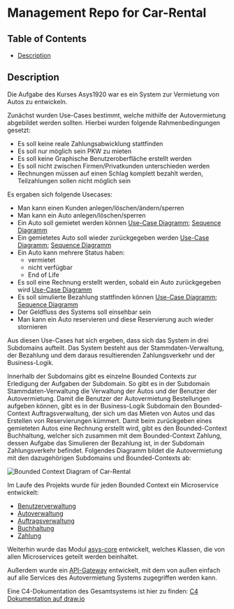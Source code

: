 # Management Repo for Car-Rental
## Table of Contents

- [Description](#description)

## Description

Die Aufgabe des Kurses Asys1920 war es ein System zur Vermietung von Autos zu entwickeln.

Zunächst wurden Use-Cases bestimmt, welche mithilfe der Autovermietung abgebildet werden sollten.
Hierbei wurden folgende Rahmenbedingungen gesetzt:
- Es soll keine reale Zahlungsabwicklung stattfinden
- Es soll nur möglich sein PKW zu mieten
- Es soll keine Graphische Benutzeroberfläche erstellt werden
- Es soll nicht zwischen Firmen/Privatkunden unterschieden werden
- Rechnungen müssen auf einen Schlag komplett bezahlt werden, Teilzahlungen sollen nicht möglich sein

Es ergaben sich folgende Usecases:
- Man kann einen Kunden anlegen/löschen/ändern/sperren
- Man kann ein Auto anlegen/löschen/sperren
- Ein Auto soll gemietet werden können [Use-Case Diagramm](https://raw.githubusercontent.com/asys1920/management/master/diagramme/uc_autoMieten.png); [Sequence Diagramm](https://raw.githubusercontent.com/asys1920/management/master/diagramme/sequence-AutoMieten.png)
- Ein gemietetes Auto soll wieder zurückgegeben werden [Use-Case Diagramm](https://raw.githubusercontent.com/asys1920/management/master/diagramme/uc_autoZurueckgeben.png); [Sequence Diagramm](https://raw.githubusercontent.com/asys1920/management/master/diagramme/sequence-AutoZur%C3%BCckgeben.png)
- Ein Auto kann mehrere Status haben:
  - vermietet
  - nicht verfügbar
  - End of Life
- Es soll eine Rechnung erstellt werden, sobald ein Auto zurückgegeben wird [Use-Case Diagramm](https://raw.githubusercontent.com/asys1920/management/master/diagramme/uc_rechnungErstellen.png)
- Es soll simulierte Bezahlung stattfinden können [Use-Case Diagramm](https://raw.githubusercontent.com/asys1920/management/master/diagramme/uc_rechnungBegleichen.png); [Sequence Diagramm](https://raw.githubusercontent.com/asys1920/management/master/diagramme/sequence-RechnungBegleichen.png)
- Der Geldfluss des Systems soll einsehbar sein
- Man kann ein Auto reservieren und diese Reservierung auch wieder stornieren

Aus diesen Use-Cases hat sich ergeben, dass sich das System in drei Subdomains aufteilt. Das System besteht aus der
Stammdaten-Verwaltung, der Bezahlung und dem daraus resultierenden Zahlungsverkehr und der Business-Logik.

Innerhalb der Subdomains gibt es einzelne Bounded Contexts zur Erledigung der Aufgaben der Subdomain. So gibt es in
der Subdomain Stammdaten-Verwaltung die Verwaltung der Autos und der Benutzer der Autovermietung. Damit die Benutzer der
Autovermietung Bestellungen aufgeben können, gibt es in der Business-Logik Subdomain den Bounded-Context Auftragsverwaltung,
der sich um das Mieten von Autos und das Erstellen von Reservierungen kümmert. Damit beim zurückgeben eines gemieteten
Autos eine Rechnung erstellt wird, gibt es den Bounded-Context Buchhaltung, welcher sich zusammen mit dem Bounded-Context
Zahlung, dessen Aufgabe das Simulieren der Bezahlung ist, in der Subdomain Zahlungsverkehr befindet.
Folgendes Diagramm bildet die Autovermietung mit den dazugehörigen Subdomains und Bounded-Contexts ab:

![Bounded Context Diagram of Car-Rental](https://raw.githubusercontent.com/asys1920/management/master/diagramme/rent-a-car.png)

Im Laufe des Projekts wurde für jeden Bounded Context ein Microservice entwickelt:
- [Benutzerverwaltung](https://github.com/asys1920/userservice)
- [Autoverwaltung](https://github.com/asys1920/carservice)
- [Auftragsverwaltung](https://github.com/asys1920/ordermanagementservice)
- [Buchhaltung](https://github.com/asys1920/accountingservice)
- [Zahlung](https://github.com/asys1920/paymentservice)

Weiterhin wurde das Modul [asys-core](https://github.com/asys1920/asys-core) entwickelt, welches Klassen, die von allen
Microservices geteilt werden beinhaltet.

Außerdem wurde ein [API-Gateway](https://github.com/asys1920/gateway) entwickelt, mit dem von außen einfach auf alle
Services des Autovermietung Systems zugegriffen werden kann.

Eine C4-Dokumentation des Gesamtsystems ist hier zu finden:
[C4 Dokumentation auf draw.io](https://www.draw.io?lightbox=1&highlight=0000ff&edit=_blank&layers=1&nav=1&title=car-rental-c4.drawio#R%3Cmxfile%20pages%3D%228%22%3E%3Cdiagram%20id%3D%227SB3UxwWb38cK8qA-v4a%22%20name%3D%22System-Context%22%3E7Vpbd9o4EP41PIbjCybmEQy03U120016WvalR2BhnNgWleUA%2FfUdybKRLxhISaE9CUmwxtJIluab%2BTRyy3TC9TuKlotb4uKgZWjuumUOW4ZhaF0Dvrhkk0p0vSclHvVdKdsK7v3vWAo1KU18F8eFioyQgPnLonBGogjPWEGGKCWrYrU5CYq9LpGHK4L7GQqq0s%2B%2Byxap1Daut%2FL32PcWWc96t5feCVFWWT5JvEAuWSkic9QyHUoIS6%2FCtYMDPnvZvKTtxjvu5gOjOGKHNHBXH7%2BHN59C48PdR5Mi%2FO2xa1%2FJxXhGQSIfuGV0A9A3mMKFxy8cRK%2F%2Bgz4QV%2FYpxjSrAV3llTKZ6z%2FnImtwh2lMopY1VJqoNbKuaIOaPvSaiF41Muerv8DN2hSROvT6JmJh2CZb7QULA7jSuRoULzCfOg0Kq4XPcLxEM15vBaYOsrkfBA4JCBVNzWF%2FZI8dkMeMkies3Ok69mgw5ncWaMkVhGuPo6U967SX6QyZAxT4HnwPZzBceFhzsCR%2BxITxWnwqtbbVMhxN%2FPH5dECm85KUF2XXRaEU6CVhncyoEdaqLPYNv9l0qhYpjfQZU4bXikha6DtMQszoBqrIu6ZmpU2kv%2BhI8Ky22NN1ra2pP7KThQrDrB2S8PfynrYIgQsJkiMA09kJGGFXijF1vyUc2gN4cnYll5cbc4DnbHu31noP0CLtZKeeHJmA2LgJsfUg2oMT7IKTlMWIRPA1oCSJ3BwwCpBgoHTzhcvBXGRxIqs9YsY20umjhBEQEcoWxCMRCm4IWUodFUz1bf7J72Su2eC4JBFTaqY2wvtKwmVpzDnGxTjXPlOGCaWJcme4lkMWhY1SACfng21x0KYy%2FoDb6qK0UUvlBjthE5OEzvB%2B780Q9TBrqCcxxVetEYQKygxNIojiADH%2FuRgO62Al1d1xv6UAulcEdB4OMxXpQ8pWavgqKbL2KUpnoaJIoDx%2Fxjrg85j27%2FSRswdAJ5rioAhs8PvRTngVouP9JmY43B3WCvizBvdkzlaw7NuWhUhZ229FZ3PwDALOgAzNSWIGU0BjwZ%2FEsorJRdyVIMp9OphgwAMcCCMebKmLpRxIHZhr6QYUXGG2mzQo%2B1w2hZgYN%2FmQwI%2BepKEihsCVCf5ljMHnGs5omVxN1s7qAX8N0WT8T89LJM1qdMmWYn3ShSuuauuX9CyQ3xcDueKrxOoP0OzJE80yNyLdRSniuwjb81mDx6nEdERn0tnpWi1TmNl4Oq8L%2FkY1%2BtcxgjxMVymBUccTLoI7KDLj5ITCsLWC2zC1GkbR1WooxA6acQSjgKLiW44gGd3fjWTcoghwfF6ecYlcIrueFHjF4Vzi5dTgjCG%2F0ylGarP70pB%2FXVJkWScK%2BYfBMMtBFHBYstDyni4G8MRtRtEzDtoQWb%2FSlBwUTLUUSHKzKpqmNCzu6%2FwZmDCPTXck9pnPd4zDKWEQ0pUKfRluGDf1avA5gTPt6KUF0WucaadtW1V3WmZrJ9uQ6fpPLFIUL8FHID6jYrE6f8Y6VYBTs049u7pIdve1Fsnav0icci0Pf%2Fg85YemmQatcVI6RSLQva7OiWnWEAHr1Sy3MflWE555NLqKRYTj0VnvLNe7YzOv%2FHIt2U5Gc6A2sAK4GvoI0MNlc8K5%2FrE7n3RADRuiskGIfgt4zLAi2E0VUKHvuoHgCBieT9qFVqHTnFlyghBLKl6LuWYz3o%2FEfVb1ev7Q3GlV6obyYaFsO5uWWeRbj1vsXfRyt7GqI7tBMR9HSFx%2F7nNGxa10TH1X7DQNm5fwNKFIzDP%2F7Nkz72Sexcp%2FkvVtikamGqNeY4zmCYwRhV%2F63uNXeuuh0aTX6ZHeeHZVF5sveiPzDjOeInmPUQAzZmgfojk5flfz08OyBu8fHu72Hpz8giztpe6silnafDN15ixtLQh%2BgyytbpeOXcoe4dAtm7lP0em2bE1z3XSeeUd5LwucNKYrigeZezK1x55p3pLIZ4T6kVeJpnsg%2FXrZzL74NCDz6GzmdZ9%2FKgHwLZt5umymVbcBf6Vs5mEA3H0%2B2niMckO8mIGfbwk2h0KxMxb%2FQTIKgBL6sxiDxdXX%2BNufoghd0MFLTqyTGNCacWl4Sk%2BA%2FlKw%2Fobp82NaL0L6Vx5QHAbputzNRZP4z5S%2FrZPi7QVnEidg7w%2FOech7XtgeOFwkeW%2F93LHIL3zFwqqS96a4dw7yXuIERvndp0O5%2B15Fp%2BPuyV9Pi%2FB71F33ep791LE%2F%2FT%2F58pYseEsW%2FPHJgrO8gmX12pZdv284en9f1dUp63qxm4Di9nXotPr2rXJz9AM%3D%3C%2Fdiagram%3E%3Cdiagram%20id%3D%22Epu-YxCwTe_maYFN9gu7%22%20name%3D%22Container%22%3E7V1rd6I6F%2F41rvW%2BH3RxBz%2BqVTunTqentmcuX2ZFCEqL4AS8za8%2FCQTkEhCt1nqGdi6wDRtI9vNkZ2cnNsTefDNEYDH77BrQbgicsWmINw1BEDStjf8jkm0o4fm2EEqmyDKobCcYW78hFXJUurQM6KUK%2Bq5r%2B9YiLdRdx4G6n5IBhNx1upjp2um7LsAU5gRjHdh56VfL8GehVBPUnfwWWtNZdGdeoW88B1Fh%2BibeDBjuOiES%2Bw2xh1zXD4%2Fmmx60Se1F9TLqtf3Ja%2Bf5tm9PtJXRVcbP3WaobHDIJfErIOj4VVU%2FexB9mbyQKhU4G0xwuwZXhrpK7yfGLxc%2Fn%2BdvowpF7tIxILmea4jd9czy4XgBdPLpGtsQls38ObkZjw%2BBbU0dfGxDEz951wDeLLiUfGZatt1zbRfhc8d1sILuAiJrDn2IiEbLmdKbeD5yX%2BPmI9dWrBFacyuIfLhJ2AN9uSF08d3QFhehnzZ5TgyvofYuiLT11zvjwWVooVnCchSNlgTUYqex9l2r4ANap9Fpop0OMAnajCtgL2HUropNqniCD6bkoAdQ8xFXDyDKyF2iEvimcaFIZlirWCR3HyDyXKch3yQuSZaIboVK1HQIppeej%2BsAF%2BNckwB%2FBss1JkTJx2dfIqTtMmF1sZnFFuqlLTRpeg1BvOn0tUEvNrTEJ0pP63cH5JMZWBAF882UEGVLl1qLsJZ2Rq7jx8Uvi83YtRw%2FsAKZVCfXkhtCjwv%2BkjrtYRlPzqg8LVPTQirgM0KWTGAImSrT98Z%2FzgcoUdbInRKIkhiA4rkWl%2Fzh8%2FDipcPhVQ1LUiGWsNU4OaOPDfzhU3MIfLgG2zJkYRlTTRl2cBv1XGz6lkPMCSNJAXNits7EWySuSOodLxDhy%2FKbpmQpdLNKHwH6R3eJsYYrE8FfS%2Bj5XtDbR8jHfTxCYYc0t3TkYk5aWTopXwngu46H39%2FxBD1eF%2Biv0%2BCyTD%2BTwb8BoGbqRI5rPSEPjZGFcIB06urwuw4qyRu6BicmiwqEPBew%2BCEGbZ4gBBZrfAgmSciEd6IXUczQi6Aw%2BCWSpQilgHROzi9yIb8E1p4wceXXkjiTXfzyfpPaHOlHA%2B8p%2FpSJvwpaqPEW6ompCzsLSUyyKI1BDHvQCw3sltNTisK0J5kAL35QtP1G5Lhx6el3WuwF%2Bv6WYg8sMbmIXRf5M3fqOsAeue6C6shBsqOR35w3KZTA%2FmU5X2SeOeXBwo3lJx4Tn31PfHKzoY8cnGwTJw%2BRmxvJyAvuigdn2%2BRZ9oLD4OS5S6TD%2Fd6kD9AUlumjPSVpylJwJqAncBR6CNrAt1bpURkLa1TdAyHOHdBjt2Gb0RupCF%2BSXpUcYe1RJAoZRWEt5BQF0I%2FfkcUGxSOuCt7EF2RA9Bk4eDg6h8HzjsPesfYtqOgWOIYdOBcuqStysLBx92%2Fgg8k29jGWwUinR0jZ0e2lETx5UDI8wloIFwJHxw0Xir5QfcU8hgu%2Bho1pAB%2FgaguiDsIA877Qs4F9121qT%2FadtP3LMl833uOmwihbqTjKrp2d2tmhwQlJaKntFHvJ2vt5O0cHK9Rrc4DiYcxjPIw51Bt68zPJ3dunp4e9MZja67par0uq6HUpFb0uyhKYjpR0DFPLUcSpvDKZTztTfNaZquqVqfsUFXhlO0VRQdc0PfientsD2LI9trw3k6KPan5YBW%2FrDO5Z%2FtFLXbMH5K6CWR6B%2B59nzZfYpqDx%2FwArUd18hpgtjOOdrPX9qL%2F8ZiKordBo2Hz6Jq1%2Fpp2srcxPX%2B4G2y9jbXbH%2F82J067a5BK2WztZtZO1nz55Oc1EsnxRD%2BtN1NQD6E%2BmpXA4TVgJBMinQWgQjB3DcSAWWSiYqUIoJCrPB%2F7yeJ6aWssHCz6ar6Z6rw1%2FPHbGz58r8BRf81TNU2%2BMfMfO2BUyVTg%2FXVNVRFKkPsJ5tKnlYeAFUS7TRXGBatPjpVQlT4buz%2BHzl8e%2BB8bcV%2FnbPw9aBaoSaqqqqeogqpIFuaXy%2FxmvqqPr2Fr9MHZcR%2BmLiExHENBK6mIk73yuqbUKnTInCNJ7QWOTo0SmwBxTwLZp2u76aHrrOKb83btvGl%2F95cqZm53JaFCB3qomv9X0VtMbjV1xWo7ePlhYnmnpxXlPdVi%2BDsvXYfldWL44tHiZZAhJyI79xGzycdXAu6S2BD7BP6KSJrL2qbIjqnGSUnNSzUk1Jx3LScIFOSkXjxKz3FE9RYs4VAlSklJ6lWzq15k5qU5fqDmp5qSjOUmsyEm79AVeUlOAj1Scg7WkLGtJRyeWyuWsxVdjrdNkNFRjtnbNbDWz1cx2LLPxhzFbk2vxkphmhchjOwe1yTlqy1JQZWpTyqntXZO1ctT2V4e7F9b3d79e%2B%2FqdDtuGj1DUZaSoLQNBEpVdHGY6uaBgvG4dTCK1yZSjCguM24z1kPEahWSoUM5U8jHrk5hVxRX2AjlKJczAZE%2FyQdMLaIiQJy8tNnnq3M1oCJxhgSkC80Y0q8mczwxvVzIDnG1SQuKNsgXopAEtHdgdKp5bhmEH5Avx09NGJJSSjpmT8DFhV4%2FG25mcU2qH%2B6PJ%2B9o%2FC7KTtb%2BQa%2F8nulqzuLmKJqEL5oYYFlPc2ydnokbAC5aLuoZlWsEk%2BABZBllxy5G0Vm4AJ0sEgvojvwfOZ%2F2HrGebNpKkMYkMYxIPN6byDSVKp%2BLUcVd83qy%2FTkRNv9N%2BdZorCTRSU3HMty9fIXMR%2Bo7qNwqPMqZ52qep7irTOsxaY03rZAw9YeGRSY9Igz5gE%2FUtsqfBzcT1fXfeYEw7FsxqYkfRDH4YOPGJG8pwNHNOKcdp3CCYzIz2WuGSTib9JLURg%2BV6asvCzei1Qhtk7StSEW5KgZmUkvWJ4FWtcYvXEp%2B4rx4Gc%2FHkn%2FHW8%2BG8STpvwo%2FX0TvnhjAy11bOYQibdINHyxcqTv%2BerU%2FXCu0k2S%2FeYKqeAA%2Fu6Tar56XcCm%2FbNCa%2FCvamaucd8YK%2BxTRgBEy1Jz1jEo63R5NIkB6AH5%2B9EWVllI2lc7R6QPrG6ZMyriXVoimo2RWQqsrAGouT%2Bezo92RgKw6jfWiw7RYu1SCrQbYDGa%2Bkw0Yqa8em90VYpPjaIBYuwKnhVcMr4SpKWktIB1BV7vII468TYXThSA2xGmI7iMkSl83I%2FQidWD7QehUQS613qIFWA20HNFUQc0C7%2FHiMv77MdggM%2FKpfEQYIO5R25pSGvx46dUYDI6Ph0EyEU6VAHAbYvRkNNJ6ZzGgoCxteIn%2B0KWQ2XpCUDD9UzVZo7lN0unxRNv1cXxJ7TT81%2FRxPPxfZD1RotxQluXAlhXnlWPLYo1fN7kJ%2Bbi65vuTzmktqLrkuLpF4scXL7fhHS8e%2Fc%2BmNldfWletVz7eOhc0lxZPCNZfUXFJzySm4ROHklqjsMJ%2BerD7aLSlX%2B%2B5eyfUtHKmZpGaS62ISVWu32u1CJjl2cW252jh6e3omQYb54jg3w97y0%2BBleDuQ7BehZO3BByWSTvBO4%2Fibi7h1SCncyJ1eZjXaU%2B9Ci9FSvBLA8SMxy8cHeDuTNCpnV%2FhUhTTP79N0OhT3%2B95P%2BLrqbPrru7Xye%2FPzftsrQXHpRmoEMj5us0awcCOcswz%2FxZK%2BDTzf0j0IkD6LL83NUzbSG0KOXdNf4zZvRHnLJ9%2BpkaoNvmgEuxR0PQx%2BlWl697XLfJNZJ%2FhtHLFbmNohv416t7BzZ9dlwSq1aVjgEl9Y1h%2B2tyObh0t9IE1%2B%2FFpoYMVdX6c8hME3Dd5CYPuETT45pnuBvjj7WMF3noKMw%2FAHrFf%2FSG5APF5IjBZ2Y4cD16R%2FS%2FpAoSZFE44ZxhzGLsn5XSZiabm9XyVy4F4cZMV6iquiG53BG%2BI5KRN2zQY1KrtDXGaVnholNF9mfXpZi5Ut5HpA5C4zuCxljXQe2B7%2F59DUr9itibR9GP%2FmZLuk1n7PhfwehZWR%2BV5%2Bj3Bz%2B1v8W7qzuoI%2B%2BO6r5stgwMRkxrIvtWdEuuo0Vo4dz6i6U3xndn%2F0ev%2FjdWXeifzj40rjVoNu9x33jLi2fSGKiClvNKU2eNASZNaS81MsLWU%2BIaPpi%2FqdP6AVivddYALyiFZ5w74LYDu%2FtVylaa4%2BTfjNcK0aRmYL9H98ybsZub%2Fhp%2FH4vme0fw7bn%2FZ8adZH2Hehna9ugdV1nGnfBWatVeg96n0XSgzuo%2By7wHxC4b36u92%2BC8ndknrufL50cNMGVlIWDL2qrrFwU4Y3WknlTRmYRnQER%2BNT5Lp%2BcohIQPLZNQhb9%2F8F%3C%2Fdiagram%3E%3Cdiagram%20id%3D%22aymHio6-fvIb1xGw7ddF%22%20name%3D%22Container%20Communication%22%3E7VxZV9s4FP41OWfmIRyvWR5JCu0wUNJJF%2BClR7GVRMW2XFkmSX%2F9SLK8KwshlEAdyql1bV1Ld%2Fl0r3RDyxz6y%2FcEhPMr7EKvZWjusmW%2BaxmG3tV77D9OWSWUft9MCDOCXPlQThijX1ASNUmNkQuj0oMUY4%2BisEx0cBBAh5ZogBC8KD82xV75rSGYwRph7ACvTv2GXDpPqD2jm9M%2FQDSbp2%2FWO%2F3kjg%2FSh%2BVMojlw8aJAMs9a5pBgTJMrfzmEHhdeKhd0Y3%2Fp3n8ajc5i69voe7tzcXbRTpidP6ZLNgUCA7or6y8RJNeTH1ykhuaBCVOr6JnwSt%2Bnnbv95T%2FDT7rfBd0FHlzfXA7a%2BeSy8UV0lQqU4DhwIe%2BvtczBYo4oHIfA4XcXzIQYbU59%2FjKdXQIPzQJ27cEpG%2FnABdFcdOX3psjzhtjDhLUDHDAGgxAS5EMKCeeIgpl8SUQJvs%2FUx%2FvuKBEpuQdIKFwW7EFO7j3E7G1kxR5Zlq12lZq%2FbC9y0%2Bn2JW1eMBvLkkQgzXWWsc5Vwi6kQNNmQUlblNbxuPyiEATsekaFCBLaJCVcExeSKxAwi%2Fa5WAxtDMkDYpqRT7IXTqq9GU3JlFQpLnrISPZgiAMKUACZ7k4ZGfhc78EkCgs9inzHIeHq3PzSEs1%2Bt%2BVpRi6OaZeBfwCB6zEwMjTMZcUvQo%2BZrssuJtwK6JwJS4uZFlrGkLtJ4HixK0YunkyuGBcOWCBwmC4T0rXkpx7aVo%2FTd%2FQ4fbvHCasZAOd%2BJrpVHKzocy3DdAHsTR1OZ%2Fos0DXxKfivwwyKK3sAiCMxXs89s9Cz4%2FTgZMpdGaOACmewucFoJ4bNZKqJX67boSCqaN06UeetlEOZqKJ1bRVLXfHuKs1QEJUsFe%2FWKoNk%2F54PqIwyUFlGHaj0jgKodF070Yof%2FcVxawRWaryq%2B3IJwXZDoR2w5hnAqT70jcA0IvhBhEmG9leE%2FNgDFLp%2FC8NJZXMF6Ry7%2B0OM0UBMAzGPgpiO%2FnYwZgjIn4wvSVTI4QUIz0%2FiHAeIECgJZxgJcRk5MSEJ4kQU0Hh%2FwDEbwGkA5ykxTZaMvUK8%2BSJSiAZwUqjh8uAtAmcoYl4nUq4pJtkDDKDb%2FzF7At7egGM1gNMAzqMAx9SNE4Yy%2Bcd6MwB06jjMcmmyO9HsA61DJ4dAIIU0YF6dh0Mz9JDES4HYBoqEsvkVxRlm%2BQwOVu2phxd7Y5bdYFaDWXtg1jElZrVDDKWld%2BREgRfD4klEwdy54YZPlFt2kAQmKVttozwrQafdUchSV8hyjw3%2F3QTVVQiqAu4pgTtvSYSdnzFOb7Qj4a4MljXdCpf5zUJOXA%2B5EpYbgtSq0pj4aWvTmQ9XEXKAdyrJPnJd3nlAIBuhVJNWAw7uQyCmOJKgswGr6iaz0QK3u1pB96rDHuO5VN%2Brq94ejPGULtjc%2BDq%2BYrGzL3DnD9DCqiztbQ65h1Y2n5F6KLhP2i6ggHmSOGo2zpkKjWF3PDC%2FLBffJmbP%2Bbf387T9YIHyen%2Blh5eoPwo%2F%2BddXvbvB%2BO5f%2B2zL0epRAKBC3ConMA9y4FnzC6XU0rluWDsKlp%2Ba%2BiVX6IiZLkWYm%2FwEU4p9VWyzJnRi1j0VH4X%2FUBy2qgfThiou0rSedi4iprR8gDeyg3B5J%2BTT8JczXoNxgnDUPUFMjdFJYoOqo%2FK6maw3uMeCnnkYfe%2BmXON3rXfvReSOMxxt8%2BSF4%2BYrXf1srd95DkNYlhWelkLsGGMeYnFUTqC%2F1k5EyqWwCq6cttQHNwuhkppZPJaLRI21fDJjiSMYqY1oU%2BL65GHYg4vx9UfG%2FMPnz6Ny%2Bqx4nSpjLdg3dGdwLJsSeMr1PwXLZwMiqxtJF41b3mDJkjn4ASldyfyR2zUjYULneIYDBtSYg6ngUYPP0x7%2FUULtukDkR%2ByHlTGX6o7gEtGbwnU%2BSt56t0xnwBurQmOUFicVp5g%2FLlqrYqva4XEre4Rj4qQr%2BNqiEYZogMzgpojLTp7jqtx1ATA06cUEeoCih3Itncq1JbsRR7EcQ9qVI0SzU0GHZJKyVw4QNUZZCLKOUSKFGiOBNNkc9wefdB4N%2Bhw%2F%2BiSunOKPfqTokyPObRFw3hz6mC%2BHPtUQxurZ%2B6GPtfmcoMb3ucFIlQ81YHSMYJQ1jjQUeiyIZOj1xNjpwGBkHH8oZHXr%2B%2FbdPaOhjm2dWEZtG38d2%2BeGo%2FUZfANHRwFHRwU5h4x%2F1sR7Lx0b2TvCkfVycGT29ZO%2BUcYNfU84ypKxNDnr%2FWYAMhsAOm4AKjirZpjlmKjfNY4Wovq98iaRZqbtt5eovSAY6daBEjXTeKlEbXppxdbl6feV9eHC7qP3N9fndlu1aVTxohc58qvsynXM%2Bt6%2BrSn29u0D7O0rBbU%2BoT10zUNWr2ZoQ%2Bz7cYAcIM4HDc1FYEaA30oLU19dfUTdjDZa5eOOBO1nOutRDrGeUXxOvrFQUF%2BurmiOF0kNn%2FxeQ0WxE0gXEAZC5bJ%2F1NpWfry58lFRqXgJIm6YPnbRFIn65nOCXMDlaPR4C05iAoRc%2BU%2FBeHapanxDVrW%2BrkMJOnscPDel%2B6WZ1Yb%2BkqX7X4l927E%2BreLBXXBn%2Bb9%2B3E1%2B7vwXB5oy2KYMVqLCKy3d57w3FpadhXH7djlcfIbffXB7%2FrE%2Fi7tlDwouIbi7%2F3rdH7NlxLWX5OLjxZav9x5DYVm%2FrhFDVcf3TIVlSqmpNg4qK21TWLbB4I6lsEw5Qut3JRV5YVkWBLTfpdHpq8gcdq8te6It7F5b1jtMvsGa%2BV9oSvL6%2FO9cmWf%2FAw%3D%3D%3C%2Fdiagram%3E%3Cdiagram%20id%3D%22lalKB-8TlK4yJifkxsRx%22%20name%3D%22OrderManagement%20Service%22%3E7V3ZdqO6Ev2aPJIF2Hh49JihMzh2%2BiQ%2BL72EkW0SQBzAU3%2F9lUBgAQLjOblx0oMpcAFS1a5dhSSuSi1zeeMAe%2FqINGhcyaK2vCq1r2RZrtXq%2BD8iWQUSSarLgWTi6BqVrQUD%2FS%2BkQpFKZ7oG3diBHkKGp9tx4QhZFhx5MRlwHLSIHzZGRvysNpjAlGAwAkZa%2BqZr3jSQ1uTqWn4L9ck0PLNUoXdsgvBgeifuFGhowYhKnatSy0HICz6ZyxY0SOuF7YJ6z0r%2FfSksKkPgyJ1boFcfhEBZd5uvRLfgQMvbWfXb3OvrS0nx2nedv1Pj6S%2F8KAm0L%2BfAmNH2ovfqrcIGdNDM0iBRIl6Vmoup7sGBDUZk7wLbDJZNPdPAWxL%2B6HoO%2BowamkjGumG0kIEcvG0hCxIRsrxQdCWXRFER6xUsB4Y%2BsbDMgGN8m00NuFP%2FvERNwSagTTWHjgeXjAHQJrmByISes8KH0L1l2rnUvOUq3V6sbaUamvKUsZNKSaE2Su1zEqle9wH%2BQLuB3yXP%2FeH8793LC%2Bj1fqvvsDYdLyTai%2FEuqRikQVwbWPjzxPPbI5CpoaDRuxNugAcXYBXuw6dXk8djGVeNk5Ro%2BjwSKc0W7jKgWxB3WQOLgUn63VJdm%2FkGq3dgO7o12XDSmExpbzgai9lrKnLhfTTzMPbIogP%2Fm0HXc33wIf9MoQ85jkMgB%2Fu6PnKQC525PiLH80%2BY6RfSZr8wgAqNJhh9TvyvJR2C8RHsEBqAtfGI5yjkh3GUEXYG0iVN4Iwo8kpi5IXMNyujGlTHeI%2BNdMvzLVYh3Spey9iMW6L%2Fl%2FRAyxfyZNW0UCJboYa4kCerKjyVEufcSZnMEXJVcs4tJi4S%2FzkemkjV%2BnWd%2FanG0KWeBhepwgEXSRKvRfZHOhLWSJlY41s%2BY%2B6V%2F2YkzjVxQ3gCtT%2BMBKKP1dFeri8W0EINOVOPmvLofuTRuVjHQYy9r0lp3r6%2B9uKAxTnPBviAGqYpdJPCQDzSMujxAT1vRR0czDCClZrI8aZogixgPCBkx6Iv4%2FeNGvlNxWU5B1s%2BZqaduK5YIIZL3Xsnl4j9LNgaMnvaS3r1%2FsaK2ehBR8dGS%2BAqkFnYgBlFZHPI7lur8rdCXdu5rotmzghujrYecCaQ6vu7fIGdgXnvPY%2FuUGVR%2F%2FX59iiUg%2BNIr%2BUCAePaskiVO9AAnj6PE1KeL1N1PQLSa1ApJTlKyEdCFcFN0m%2BxDDChqCyV4ooqCUVBK6QU%2BdAS3SMPbX7j2PmsfgTB1I91LJk0dOsz2NaAB7B3%2BZxd7mJoklsdeyYMl63FK%2FxjgmH3qT6ZUdAMkYvbHyLTXhTpGOciUdbeE%2BSjlASooVqR3%2Bf0W4JUjXeUVErjvcwjk6VEPxTAd7zJNDof8rkNx4P8BDQxyENaRcfJ1APp0x5ydU9HhHmoyPOQyaMiGUwHQ8zY%2F2GUNuh3PQJgHIhKwZko1sSuT3DCVExk4YnuscltmMsJSWivdeRWr3Xck%2B51YIa8hCRtKdk2V4gOMB1eOkx%2FZ3tYIkKGAoLv3DhHdgiuH0xImJPK9jId5G5QSJUj5i%2B0dYDb1Mxm3viSg7OmxGo8DB4DEORcQCDBPR5TE8lm0iZNXdMMPyhD3FYUAsQUgyZkkkRkl7LvnOz24Ea2jBtTCDocjlnj2KB8QswpZ9LMyDCeHQ06xNYcZBg%2B7cqkdYzhkcTUtLETkyYl1hzmnZgfup7A6FuztbTd5kkahkFKULI4w3ce5Y8jB%2BJUmyQYeIet%2BZ9FYGmk3gWJ2yFyO25Ozrh3LYXNE1MgHEfOTJQ7UNJTiVtgiRf2RF6as4MNFjM4paDBDYKUf29rC%2FXsamV9CDRsLd03Rw%2FSmzbBRVkcOzjIyl3f5m5lgUhV4ELfHIMzk6PubdCHNgnOiLbdj7M55fw2V8m0ua%2BRS2PodrNt8ZLDbshht7NkNu%2FMC4kb806KZOfIO5O1cUXcNe%2FcpGjnvJPjmfearTfnHy761yuV7lfVJ7tgRX0Nrrll6OJ18Vt5Y40ot3rtR6hHYGFubEK%2FPdtFHTPMgkYrTLU1H543AL8a%2BO2DGgrijrx7%2FTqsS%2Bf564ZYklvAPnxZ%2BtsUm%2BtKzK2qnBgo8dJPKVlA2iUGtqG8qj8suu%2FGS6fr%2FH1rqsP7HE%2F7GjEwXU%2FGxCvkXWcpJd%2F3GqesJOdVXb9UhM6pAPtbqXLygcrS2znrWcKyUr%2BuVGKeX1F2jMwcXdVkcepwwXn62PhHuam%2BtZvt9xdDmv95GD7mQEbkhFGa1SRjLWSxMfJmAOc6uWxWvdqctiX17Zq%2BPdvQIlnbLQQG7m65e2eNccrWHUxnnoYWmEOIHUsLQ1eTRHKIv6JBa0SMZExuRew5pC2ncOYyh%2F%2BMbK5cOmsFQVLb02fb7A0XSP3jNjq%2Fyw9FzPKRDBoIsCPRe3040V3%2FKnYzUDPSLDhUlWCvT7CvmQajH%2FAlgMiRujbf%2BkiBCxvZaEraKxxJoTtQ45utX6gIKmChL9BSxk804xMXJXhm%2FNUf8F%2BKEhuKEhFp4TOYDDq3iULtUczIAUu2mJEX68%2FCmqrxITVyzFPLySfhhQlUrlqlfDQuNYQAvOKGEmfvNzOzZSh3slokaLFwnZ3uxIscAzT2FthWCHVauR4096trPCKLVKpp5TxQeO4hdw3%2FN8d7tx5yV22Q36vLkLsjV0FqJYXvc%2BcYZMf1yq8eg1MYcQM9NpsRg2zmB4yzi8JptDGMYuuXpAosUYhow5Zj8A5OEfJCU%2Bx5Rw6VOAdFqNXq10qVGbzLJ%2FPbUoR8teXjlVu4%2FSBvpghtOH%2B281k5m7tio3KRtWVSynjsHXF%2FiFkAySl1iwGejegSiPw0NMCo8Lk5GodpbkEd6YEAeZjCQEZs8JnPSNw4I0kQjXajU%2Bu2eDhRadU6ze5VegjbqHxtB23MoSGFn4d8CXrgM4Es1DsaQ0iOT5E5DCGDDMQIQ5LNH4whlL45Q%2BjGvO9CFC5EYXeiIH%2F9WkISUMq7Doyo1DYoOjIZKDAus6sbUIXA27WUHX1%2F16L1AFpkaJz4gCbr%2BO7XmTsGcD19RIoIEGfj05xywf9xkZn31P94RWbuJOIdZ6ziHnU9jFZX5MLo0Jng33XnurRnOUf80lVggcJ2uaGIVWxSbC6RDUtZZKgw4bLB8xF8l5P4VNgzV7gulaxvUsmqhtvnqGRxHf3bVbKi8dQEa87CTF9bP36maPi5EPmMHmilifXWY4IOzEw5Q3bzwuE5mKkkJhhltZZYpqIoNa0qcUW149WpuI3Im8GR8ItgkmdqJtee8Lz1tM9kQ1U41YU6B7UPUU3gNl12NSGcExgu0hPilZQLpQXmEMq8OYTp8csFptuk5hAmOv2cE%2Fky61S5FrzVbNFoCvGeU%2FWKWQon%2F2OHtCvtH9H84aP8mBtzaoQn7ZpaUfw7MdolpnLUOdlnNN3jJGiXPe1qvxnQKS65LmzIohZOhaZJXgs4Qh%2FvAuRyBfz3h2NfLcPccrGPazdHc7Bqym5e6aJQ2d0cDJzM6dsf0GHZ%2BFjizTU5RP%2F9ksHgpd%2B7n5Y%2F7j%2BUd%2BGPOlp%2Bv6kmrSkcfZK7Is8myTx68mW%2F6HTqrDR5ZbZBKkx00vpZsuT7wfMTVn5ZV2m7RzXbBf%2BNc1LPONdUSCydo9QTuFE0bxWiMneWpiMsclSg2I0ZQpoEFHiYsnnZxYzi9ZFXY9yyNh6ES1KJAz600wUYgb%2BkRrBwBhbpPibOHAdS5ga8We5yjLkLyUz0WU%2BH%2FfHnuPpUu%2Fm33xj8fgy%2BFgaW8dyouYtfdu3XENytUPnpTZxtWFnqsurjpXCfWvhLTlTdSidc6JGzKM9eQNUYjbCtevF1TfI5wc9ZUHYNY%2F4KQHQWIfbjNYxNcBAMtgjQWK7f2eQTs%2FCsiQFgJYwNtNgZ3BrWWBm6T4L25s3mljluqA%2FdAuAmXcDtAm77gVs0aOUbghtNuy40jALRb7qoWTDLFLLzOoMD2MLWjkilqDfoz83v537HBQPxTXn%2Fp1crgFTyBakuSLUlUiVX3y7HM8ETjqfgAFeqrMU1%2B283FLhFl0L0adClePR9ikd5Y5hPONQirxLFDrXIprPnqVhJyZm%2F8bW1K7uOCRai1ZmyNB1u5AW3TbMHBX9VBGIL60GdzV%2BqAsyBbvjPUM5fYmfXhm0CF%2FaczWn1KdHysvbCj8TPcw5VOxV%2BVsvKgfBzj7ccgJV5q6OKMJ7fqdLyZlHVtES5RngtL%2FXXqSiVnWHP0Brztnz7Pd5ywHllVjTF7gRvOeA23OUtB0XecpBtcz%2F3LQctZJozC3ccsYEDvvMg11zzix1f8uUFe9pO4ZcXyLyxs4d5eQEWrd%2FeGMD%2F%2BiWYpc7%2FAA%3D%3D%3C%2Fdiagram%3E%3Cdiagram%20name%3D%22Payment%20Service%22%20id%3D%22wNLEuXfre8vrLG-TX4w_%22%3E7V1dW6O6Fv41XtYHaIH2sq1Wna2jR53j9tzMk5a0zUgJG1Lbzq%2FfCSQ0QPjoh23nqI5OWUCArLXe9a5FEs%2Ba%2FdnyKgD%2B9A470D0zNGd51rw4Mwyj3e7Q%2F5hkFUt0vWPEkkmAHC5bC57Qb8iFGpfOkQPD1IEEY5cgPy0cYc%2BDI5KSgSDAi%2FRhY%2Bymr%2BqDCcwJnkbAzUtfkEOmsbRt2Gv5NUSTqbiybvEnngFxMH%2BScAocvJBEzcuzZj%2FAmMSfZss%2BdFnviX5B96vXvvX4Y4m%2BW%2F2XMLhp2V4jbmywySnJIwTQI1s3ffs%2Bbwy7qGfcXAKi%2Fe%2Fv1%2BvfP0XT78Cd8%2F7iz0pWogOhQ%2FuTb%2BKATPEEe8C9XEt7AZ57DmSX0ejW%2BphbjH0q1KnwFyRkxY0DzAmmoimZuXzvGHukj10cRFdsatEXldd8bv4QIZ4HI1hyHH829kCSbfDeuoJ4BkmwogcE0AUEvacNCHA7nCTHJac%2BYETvz9C40zRa3GC4y5ht%2B9xMN0JAMIGEn7fWGf0g3chaFGlyA4MxqrWa1tliigh88kHUfQuKBGn9hCTAb4n7RBpDris05mEPqpRoah2LyoGLJh6VuXBMldhzQDiNrqtvrOB3GBC4LFUd35vRgGHz7cUaAWwBUFPJ%2B62mWaztlJY2VUlToRLLZR0S%2BsCjnyck6o9YNhSC7sNN4woQuAArsY9efpg9nsqUzQRZiYPeE5HZ61OVAeRBqrIuFYMZ07s3DH3pDLndJz9A3qTioimZeVFxNBXL91Tnxh%2FxnNCIwvz0nzkMSRiFFPZrCqNAEgQskFAER6MAhzB4RyN2vPqChX6hV%2FuFC4bQ7YHR2yQ6LesQko9Qh3AAbI9HJWgnHGVEnYGppAeCEYdMXUu8UDrTGrXhcEz3%2BAxIIos1mVq1c4OacV%2BLfpgG%2BpFQJbPzQp1tiRbSQpXMNlVN6oprZ2WGQqhsUnFtLXOT9N%2FHoYlud8478pedQpdOHlx0SwEuuq6da%2FJXSWTZCWtahVgTWb5k7tY%2Fc8ZeerQjSIPbH0UCLcLqZK%2FSF2u0wg25sJ1hzqMfE48uxToFYux8T2bv%2Bvn5IQ1YiutUwIdMljgMpCOthB4KTqTkTjm%2F77bZdy4uGyXY8ms%2B8zP3lQrEcInI3%2BwWqZ%2FFW6%2FSnoslv%2FtoYyVtPMAAUaNlcBXLPGrAUkNs81Xet24q2hJt7Znp8Wgb06yS49o1GaHk2obGXXtHltjMchTBR0QT8UPmOGKuoZbeTDdkZRrammz%2BoLHzfvgrDqZRrJPJpIu8t3jbAQRQ74oyMWNAocnoX%2Frzxuuyv3iGP2fgdfC9M5lz0CxFLlPqL450knOxKOvvCPJJogmGollNrXPB5nU7rSjdyOO9oSKTzYweauA73ZQ6fQPIt6oZv4Q8rFcQTZFvmU4fcIgIwox5DDEheKaiIgVMh0LMOPqSGu3ycwkDMAVE5eBM09raICI4IsHWZHjie3z2GLPlhJUpzhEO7XNENRmex2aoSkhqWopZmw5ICm%2FuR9%2FFHpaJkELA8F0Z59iORhgFExbm9Ja%2FzAe5KyyocsL8GxcI0D6dFTNvesvxVXPiYToMlhqoXerZLEqng2Mma8wa1ww5Tlx7gPShuS9rOSrMWCELrSGn0SVp6t6tZZm2CoEeCrLYVhiTcUDwaBfyxUTDD2A1g6zjaNTGrhsxqGJ7GZ7JOebMp%2F7IOpUZpkghKdULSUNqb0288k2WSbquy2qEhjanz56kgj7Ll1lCiOiB2pCCQ1iS6u1cApHTuxx2pgFvM3DaPFex0vbWbCqilabKTrawuHrm1altXk9xrl7G%2FiVTKLYt0c62NvUIgUPtZfASoDgvuWAMx9DGAY2OxiCysGujwaRDEMLI%2BOIrs6O%2B%2BeAR%2BiyqYt57n87qzONbnQDak82CKVaHpSj6lX2WZZ%2BbmXJlxshjYGXGyMHsGBljtqptattmjFUNffDrCV311ilfPF7Da2kFuX5J%2B9qoLO%2BUFp55lGLxoK5HisRltKJ5ihMBcwXkD2OHvR0KQdqDty85i1JymaNWRJHSmvP%2BK8l%2FTH24Y6b8yVZEP12VMerZms%2F%2Bop%2FqFeApRb98DZhyLkG5jlL%2B%2FfbQPWT1t6xSelKxuaRqG23lSsB7KiVv5q1HCchm59yyUq5vmVvGZEVbdrag9NFhufgddeKFSYrVY8NeDK07InNA85ydywHZ9rZN3e596LGM7RoCl%2BrbGNx4Y5quDZ6mc%2BLgBWUP2qXniODVY7Ec0lMc6I2YlYzZo2gPAevMKZyH0uGfI5NrNU%2BufqAXv89MLOuOveqP0SOjvkc4QWF0G9tZ6CxpuRHwphr%2B%2BgK72mk8ZoHeAkg8aeCrza%2FPtDBFoynrMDH%2BAQXUApV2G1UpWDKzdgZex%2FiMdnwKFQmz0I5Pg5N9VSQqKhIJb1GTmAJGV8Wi9lzJEHBZWcoQ8f4o1MlOj4UxUs7ayr7Crs2iSps1WwcmVKq3stnKtwTZxUlPusbxhMdkQc2F8adVSOBst7LGHfZYqZqXzuMGjz1Yrht9lzjwxoPl7C77PvsaLPfBxZB201Q73ckMj9PtE4%2FDOZC4gkTOabQ4p%2FkEQ%2BSSkJpsvCbx9STpgkwWEuqw4fC5A9EEqy5NaB2PJrTbnXPTlkbeqjn9pjShvNnWoesuNcZfXMD3e7%2BcnMs5LLWrEHsbJqeS094wBICUCbDcEnkS9lQCTCyK0tEYpsTLczwW6W7NNvKjAcpgRUKN1NCxiJWEaVaSIRsX3cv2oK%2BCCqvfvuwNzvID0Eatcz%2FuYwUVqf1q5CQoQsQG9jMDawOWkB2mohhUWUQIUqQhS%2Bn3xxKKh638GSxhkHK%2FL7LwRRZ2IAt1h0ccs6aQxZTWtuMjrHZFQx89fbN46FLivQPkwiEEZNuydnL%2BtgXsJ%2BixMXLaLZ6sY3xUc750QUjQiBUTIM3KpyVlg%2F%2FjgrNqEMCBC87ChTaddEpVGhKKWGfszvgQmvj3WrshV63iiL%2FQEHigtmFWVLPqzWstZbOipsWGCDNCG78soU85Sc9mPXKp66uk9YeUtGyxfTIlLcP408hqMrSagc1R6Olz%2F9PP9hSfazHQ5O1Wnl1vPEZoz%2FRURNBKeioi4jHoqa5laKXdziw2UZef2ma6ofaBC1aGaqBQxjXiuZq5eVw7QvTGszezPWUpygwdBXJ%2FWFnBKB7MIub2iSWUBGbppXBaYy6goZoLuB7MXGPWTW4OYEbbx5y%2Ft1mlKrHdjaZ76qr5vR%2FH2xUDReSR7ebF51CAeKmfcmFFodA%2BqHJqTLU%2BykT1zKSOjiL%2FTCZ%2BHAbqit%2Bz7jaNOUcm17UNQ3PEfGae5vVB0HikuwC73wb9%2BazAZxUYWvk898P6Vv5N2DNf06lYwfEISoVWP4OqikHR2NOs8qolCsqXLxuNaD5E0rNyy93t86xjdgc8MIly4FEAAe%2BkXjxVXQMeq1RNaLoRbzHX8cJIk%2ByTtN7ZjDrGqjF28aIsay1draXrjc3X8HvDeSHzd2827g5vB%2FFpwl3%2FozWebt7Q3fXz%2BBt5bP7l9V3UkONRfk2Hr5XUvippucV0jEwObB6wlFZnfQylnReX0U%2B0uHYVjfpnUJIgSRiJEPsVYccDYJ5%2FjGl2T%2FffaeOZl8Nfw803fyVc8rr7gwtycp2tODIcqcyWXYqik%2BE8datsjSTpF3P79vYaeIeF1SjNvUbYaozfb4b68mphO04mVN9cQe9tePXj7RL%2B1nz%2F5b8%2FW25FqD6RhdUUq%2FQm44IOsLCasuNqLJD9tbBaic193oXV%2Bng2m3tUccwGPmCZNWWfG6V%2BfpLLrO1oO7WXWTNUdf79LLNGRes%2FAxDD%2F%2FqvKTQv%2FwU%3D%3C%2Fdiagram%3E%3Cdiagram%20name%3D%22Car%20Service%22%20id%3D%22giuPieRfkf7N8GZRASUM%22%3E7V1rd6JIE%2F41fjQHUEQ%2FqonJzE4mHs2eebNf3tNCq0yAZgCj5tdvN3RjA83Fu1lNdmakwAK6q556qvqytUbfXj16wJ0%2FIwNaNUUyVrXGfU1RlHa7g%2F8hknUkkeWOEklmnmlQ2UYwNj8hFUpUujAN6CcuDBCyAtNNCnXkOFAPEjLgeWiZvGyKrORdXTCDGcFYB1ZW%2Bss0gnkkbSvaRv4Ezdmc3Vlu0Te2AbuYvok%2FBwZacqLGQ63R9xAKok%2F2qg8t0nqsXQbefNrxpZ8rZfr22LON4J9PtR4pG2zzlfgVPOgEh1VN%2B%2FIDWAvaXvRdgzVrQA8tHAMSJVKt0VvOzQCOXaCTs0tsM1g2D2wLH8n4ox946D1uaCKZmpbVRxby8LGDHEhEyAmYqKY0JEmVOi0sB5Y5c7DMglP8mj0D%2BPPwvkRNxSagTfUBvQCuOAOgTfIIkQ0Db40voWebtHOpeSsaPV5ubEVjpjzn7KTVUKmNUvucxao3fYA%2F0G7Yoksagi5pWaRBfBc4%2BPMsCNsjkk2YoDv8Vn8EAVyCNTuHbz9JX49lQjVeWmKYH7FI7fVxlwHTgbjLulgMbNLvzsR3uW%2FweseuZzqzkpsmZOp9ydVYzD9TlQcfoUWAsUeRPPhnAf3AD8GH%2FDWHIeR4HoEc7Oum7iEfeh%2BmTq4X3zDXL%2BRyv7DABFo9oL%2FPwq%2BlHYLzEewQBoDtqS5yFPLDOYqOnYF0SQ94OkVeWYq9kPtmS2%2FDyRSfcZHpBKHFqqRbpTsFm3FfCv%2BQHuiHQpFMywplcsQ0JIUimaaKVMqCe6dlikAoVCm4t5R6SPzf8dBE1jp3Hf5HS6BLJwsucksALrIs3Un8j3wkrGnmYk1o%2BZy5t%2F4sSJzr4YYI6tT%2BMBJIIVbHZ4W%2BWEELNeRcPZOMR49ijy7EOgFi7P1Mau%2Fp9XWYBCzBfUrgAxqYptBDCgPJSMuhx28YBGvq4GCBEazRQ14wRzPkAOsHQm4i%2BnJ%2B322T30xcVgqw5ffCdlPPlQjEcGUG%2FyOPiP0sOnrjztyv6NOHB2vuYAg9ExstgatI5mAD5hSRwzf%2B3EZVeMR0bee6Plp4OiyPtgHwZrBIXzu6jvRaIRBwrq1I1LU9aIHA%2FEgSUpEvU3VDAtIbUGmkOQrjI0xF9JL0WzwDTClqyo2kolZKUdQKGUUhtMTvKEKbv3HsfJn8joJpGOt4MmmZznt0bIAAYO8KObsywNCk9B%2FcRf1t1V%2B%2Bwv%2Fb4G3wszNbUNAsRC6Vay%2BKdJxzkSjr7gnycUoCJkytJO5z%2Bq26rCU7Sm5k8V4RkclGqh8q4Ds%2B5Bp9C8hvlTN%2BDnlIq5g4mfpB%2BnSIfDMwEWEeExQEyBZRkRymgyFmGv5wSrv0uwEBMAFEZeBMktrSICQ4LBWTeHiiZ1zyGvZqRhLaOxP52p2Je9K%2Fi8xQlJBUtBS1Mh3gOrxxmP7O97BUhGQCgu%2FCOEdO1P0wmJAwJzfdVTbIPSJGlWPmX783AW5TO59540eO7poRT5JhsNBAtULPJlE6GRxTWWPauGzTMKwwukL80tSXpQwVJqyQhFaf0uiCNPXg1rJKWgVDDwFZbAuMSTkheLRz%2BWLcw33gEZPxkGWF7CnfViY1Pr%2B0XeyLpEGJUbL0EdM8P6hz%2BjakK6uySNK1LFJJUqQFfu84DdQ9iDNmkifgE64RfzagBclnCTgGKWFB4kk6IF88XnGET%2FwyqJqEwu1ga%2FssppW0xIYojkmivGUHW6xmeJ1KhjeOMviinIAzknyrY3p2tbYRBAa2lcEvz4yylXvCexRp6uGYqQxC23tS6kQ6AT4MzTK6M7nquwtG0CWxFtGWuzqLU89vcQx%2BLzY3xgjuF%2BLrLSctykm3M%2BXSPJJGxtI8kgLZOfLIdK1blXbNI8sU7ZxHVnRNOdc1%2BcLxBl4L68rVC91PSmnRp7AcjSMUiQVVvZGlMvoaZy5GCMolcD%2BJnPXHhAmS3rt7EZoVl4uctCSCFFahD19b%2FjIV446a8CVNEPlkUQ4pp6tAh4t8okHBS4p82aow5luMbp2lIPx92D1lPbiodnpRcbmgjhseZYrCByoub%2BetZwnGaueu1Uq4fkvdMR4LdGnpEtOxQ3L%2BqHXshXF61SNTJhSpqwcLgHOcvYsEaX27pm0vLnRItvYEgYX7Wxl8c6Y4VRuM54vAQEvMHKQHx2DBq0diOcRfMaCjEyuZkleRhh5pzDlc%2BNzl15HFNRsXVzeQ80c4Y8t6JoP%2FEXqkum8EZ6YfPsZuFmrHmuseVVV3NzfY106jWQz4EUDsSQNXbH6kqoWtTJ%2BTBmMzIkwPGmK7DSsUUdmLOQOtYVyjHV9CNULNtePL4GS3akRJNSLmLWISk8PoyljUgasYDC5Lyxgs3p%2BFOmnJ2TFKwlmb6UHtyiyqUK3aPDGhEo3TpgIXD9n5SU%2ByvjFG02CJzYXwp7UfQHu%2FksYzckiZmpbNI4Xnnj7XDX8LHHjr6XNal%2FzWbtPnjlwMaTdUsdNdzIQ5WbvwOJwBiUcY8DmNFOU0VzBpLg6p8cFbHF8vki7wZCGmDltOqDsRTWhVpQnN89GEdrtzp2rcXFwxp9%2BWJhSrbZ667lJhRsY9%2FHhxi8k5n8Niu%2FKRs2VyyjntN4IAEDMBkluaDoc9pQATicJ0NIIpNnCOpizdragjOxOgCFY41EhMJgtZiZ9kJSmycd99aA%2F6Iqho9dsPvUEtOyVNb965URsLqEjloZGLoAghG8gDvqOxhPT0FEXAEnIIQYI0pCn94VhC%2FnSVr8ESBgn3u5GFG1nYgyxUnRpxzppCGlOau86NaLVLFB2ZEDAsLCIEA9OCEwiCXcva8fd3LWCPoUPmx0k%2F0GwT48Oa84MF%2FMDUSTEB4qx8XlA2%2BA8XnEWTAE5ccGYutO0yVNylfoARq0aejE6fif7e9K5Pu1ZwxV%2FmBDigsmGWVLOqrXQtZLOspkUmDhNCGw2W4LecJde3nrnUdStpfZGSlsaOL6akpShfjazG06oJ2JyFnr72r379J%2FtciYHGo1tZdr31HKED01MWQUvpKYuI56CnspSilVo7tf1EVX6qqUlF7RMXrBTRRKGUa0SrNzMru%2FaE6K3Xc6ZbqiUoM3QEyH20soKSP5mFrfZj2%2B8wzJIL4bTC6kBFtDowmshcYbVNZkVgqqfPuZpvuypVbLdbLf480Hq9iuYhmCPCT2hX76%2Bj%2Fdl4fsJ7BTVC7aSdU2Hd9VlWrafWcnQEDRWv9zgNyuUPse63pjnDIzdlDUUy2OJmmuFhiKuP8ClAnrceCa4O81o5Rla84F1kLcfzq%2BwA2Cvd3Cm%2Fc6OJk6kevYZuygfDmO3s2Wt77AQC1vaTiVr16ce3ibx6XGqGMYi%2BxiwAST%2FR5%2Ftvw21M1%2Fe%2Flv4Y%2FW3XeXi72J1ABNvKxcNWJ9gJRNhwogpfygluO4EU2Nz17gSCA6e9cHDHERs4wr4gwjZXCv38IvcF2dN2Ku8LoojS0CPtC1Kfue7ns7p6tjz0T%2F179%2Flt1I%2Ff6cuUEPtzqL%2BTt5rGRCBcFgE%2BgGmFxnD6smL6GfnNR3rAh0OvnHkeaXnj%2BOUnVp4alL9N8z9dIXTvNY58HXT4fThG76%2BffwYjbzR6VZdL%2FZW58CVvhJfZJaSTgriqRdB6PG7KRumbqXLqEXbCqzB4%2BuIZ0HsGDibFdpS5VMs3r2dH3ycMilY49oNIW5EPrgX0cGh2so5TO7LLU7TozXR0a2FE6xPIlXSbnRBadeDouOMi0QvVl49ZLALmu08uO7ntFXwbGc4kiUpmm63TDQ0LmB4Wbfayj4Bu878EaDz8Cw%3D%3D%3C%2Fdiagram%3E%3Cdiagram%20name%3D%22User%20Service%22%20id%3D%225bGo_GUOREsaS0W5XVP8%22%3E7V1bd6M2EP41fnQOF2PwY%2BzESbbZdU4ubdKXHhlkm10MFOTY3l9fCSQsQFx8d2on3S0MMIA08803g6RtqL3p4i4A%2FuS7Z0GnoUjWoqHeNBRFMYwO%2Fh%2BRLGOJLHeUWDIObIvKVoIX%2BzekQolKZ7YFw9SJyPMcZPtpoem5LjRRSgaCwJunTxt5TvquPhjDnODFBE5e%2BpdtoUksNRR9Jb%2BH9njC7iy36RtPATuZvkk4AZY350TqbUPtBZ6H4q3pogcd0nqsXf5E7w9j7dv7uPn2s%2FXRav0ynn80Y2X9dS5JXiGALtqtatqXn8CZ0fai74qWrAEDb%2BZakCiRGmp3PrERfPGBSY7Osc1g2QRNHbwn480QBd6vpKGJZGQ7Ts9zvADvu54LichzERM1FFWSNKnTxnLg2GMXyxw4wq%2FZtUA4ie5L1NRsAtpUnzBAcMEZAG2SO%2BhNIQqW%2BBR6tEU7l5q3otP9%2BcpWdGbKE85O2qpGbZTa5zhRveoDvEG7YY0uUQVd0nZIg4Q%2BcPH2GEXtEcuGTHD99NC8AwjOwZIdw7cfZs%2FHMqGaICux7M9EpHV7uMuA7ULcZddYDKak391h6HNX8Hpf%2FMB2xxU3Tcm0m4qzsZh%2FpjoP%2FuzNEMYeRQrgvzMYojACH%2FLXBEaQEwQEcrCv22bghTD4tE1yvviGhX4hV%2FuFA4bQ6QLz1zi6LOsQnI9gh7AANEamyFHID%2BcoJnYG0iVdEJgUeWUp8ULuyrZpwOEIH%2FE920WRxWqkW6UrBZtxT4r%2BkB7oRUKRTM8LZbLHNKSFIpmuiVTKgntnZYpAKFQpuLeUeUj83%2F7QRNY7Vx3%2BR0%2BhSycPLnJbAC6yLF1J%2FI%2B8J6xpFWJNZPmcubf%2FnZE418UNgZrU%2FjASSBFWJ0eFvlhDCzXkQj3DnEc%2FJx5dinUCxNj6mbTu%2FevrUxqwBPepgA9oYZpCdykMpCMthx4%2FIUJL6uBghhFM7XoBmnhjzwXOo%2Bf5qejL%2Bf21QX5zcVkpwZafs6mfea5UIIYLG72TR8R%2BFu99cEduFvTpo50lt%2FMEAxsbLYGrWOZiA%2BYUkd0P%2FthKVbTHdK3nuqE3C0xYHW0RCMawTJ8Rn0d6rRQIONdWJOraAXQAsj%2FThFTky1TdEwHpFaioWY7C%2BAhTEb8kvYpngBlFLVlNK2pnFMWtkFMUQUvyjiK0ecOxczD8GQfTKNbxZNKx3V%2FxvgUQwN4VcXalj6FJ6d36s%2BbHojd%2Fhf9MwUf%2FR2c8o6BZilwa114U6TjnIlHW3xLkk5QEDJlaSdzn9KqmrKc7SlbzeK%2BIyKSa6Yca%2BI53uUZfA%2FLb1YyfQx7SKjZOph5Jnz55oY1sjzCPoYeQNxVRkQKmgyFmFP1wSq%2FptYgAmACicnAmSYbUjwgOS8UkHp7oEZ%2B8xnQxJgntle2F%2BpWNezK8is1QlJDUtBStNh3gOlzdTX8Xe1gmQjIBwXdhnCMHmmEUTEiYk1v%2BIh%2Fk7jxGlRPm37yxAW7TaTHzxo8c3zUnHqbDYKmB6qWeTaJ0OjhmssascU1ty3Ki6ArxS1NflnJUmLBCElpDSqNL0tSdW8sibRUMPQRk0RAYk3JA8DAK%2BWLSw0QxsZnAc5yIPhUby7DBJ5hTHzsjaVFilSx%2FxDwvRE1O34p15VWWSa4dh5SSFGmGny%2FJA80A4pSZJAr4gG8l2xZ0INmWgGuRGhYkrvQWX7m%2F8gif%2BuVwNQ2G6wHX%2BnlMO22LqiiSSaLMZQNrrGd6nXqm9xIn8WVpAWcmxXbH9Gxqb88QWNhY%2Bn8Fdpyw3BDqo0ijAIdNpR9Z373SJNIhCGFkmPGdyVnffPAMfRJuPdp0Z2dy2vFNjiHwyabH2ODDUoS9pKVlael6plyZStLgWJlKUiQ7RiqZLXdr0qapZJWijVPJmq4pF7omXztewWtpabl%2Brfteqaz7lFakSYgiwaCuO7J0xlzi7MWKULkC74extz4OmSDtvpsXolmBucxLK0JIaSV69%2FXlL1M17mgpZ9IFoU8W5ZFythK0u9An%2BjB4SqEvXxnGhIvxraMUhb89XR%2ByJlxWPz2pwFxSy432coXhHRWY1%2FPWo0RjrXPVbqdcv61tGJAFuvRsmWnfMbn4y3XihUl%2B1SXDJhTp2kQzgJOcresEWX2b5m0DH7okXbuHwMH9rfQf3BHO1fovkxmyvDmmDtKta7Hg1SWxHOJLLOiaxEpG5FWkp4A05gTOQu7080jjWurJVQ7k4q%2BciWV9JwMAYvTIdN8zHNth9BibWeg00dwMqKqmv7rBtnYaj2TAjwAST%2Br7YvMjhS1sZeaENBgbFWEH0BLbbVSiiCtfzBloEeMc7fgUyhFaoR2fBie7lCMqyhEJbxGTmAJGV8WidlzGYHBZWcdg8f4o1ElPj5BRUs7ayn7Yrs2iStVqrQMTKtG32kzg4iG7OOlJFzhevBGaY3Mh%2FGkZIjjdrqbx3XNJnZrWzWOFxx5Cdx39ljjw2kPo9Gvy27gModtzMcRQNbHTncygOVk%2F8TicA4k7iPicRopzmjMYOJeE1GTnI4mvJ0kXeLKQUIc1B9UdiCa069KE1vFogmF0rjSdG48r5vTr0oRyta1D111qjMq4gZ8Dv5yc8zkstqvQc9dMTjmnfSAIADETILml7XLYUwkwsShKR2OYYl%2FOvRFLd2vqyA8FKIMVDjVSA8oiVhKmWUmGbNxc3xr9nggq2j3jtttv5Ielma0rP25jARWp%2FWnkJChCxAaKgG9vLCE7QEURsIQCQpAiDVlKvzuWUDxg5WuwhH7K%2FS5k4UIWtiALdcdGHLOmkMWU1qaDI9pGhaI9EwKGhWWEoG87cAgB2rSsnVy%2FaQH7BbpkgJz06I1XMT6qOd86IES2SYoJEGflk5Kywf%2B44CwaBHDggjNzoXWnouIuDRFGrAZ5Mjp%2BJv571bsh7VrBGX%2FYQ%2BCC2oZZUc2qN9u1lM2ymhYZO0wIbfyxBL%2FlOD3H9cilrktJ64uUtHS2fzIlLUX5amQ1GVdNwOYo9PS1d%2FZzQNl2LQaafN3Ks%2Bu1xwjtmJ6yCFpJT1lEPAY9laUMrdSNzBIUdfmprqUVGQcuWCmigUIZ14hncOZmd20J0WvP6cy2VFtQZugIkHtvZQWleDALm%2FHHluBhmCWXwmmNGYKKaIYgHclcY75NblpgpquPOaVvvTJVYrhrzQAV2cf%2BOLtgkAg%2FpF27OY%2F2Zx%2F0U%2B4rKBLqB%2B2cGpOvjzJ1PTOboyNoqGTGx2Fgrvgb63YTm3NEclXXUCSLzXCmKV4PBM1nfAiQ52024imgZwd67QIrK5%2F2rh3UsfKfwF7pEk%2FFvRsPncx26Tn0UzEcKjvqti0WBAHL6b3ttZujz4ehvLib65bVjy9jJuDY78Efv42PHhoMbv7EyoPJY5MHuJNdEESwulzy5eoAC4IIG05U5Ms4wWVBkBKbO98FQXDonM5c3HHEBvawPIiwzZVSPz%2FJ5UG2tJ3ay4PsKtMQQEmVtZUvTWma2PNRemGFcu50PmtUfgcuDn6kkhktRkJnM2FIIiK6%2FIj9CeM94hxuGHUu2eLWspxi4Fo2Rw4GwZLaI%2FOs2efj68vsqXtvvy1CZ9J9%2FC2pFRH0stzl5cNGjuAomZKkesAvG3UIj9DOi79qnui3jt4Emr%2FIW41W%2BQpc2Mda%2FfLby%2BAHVn604TmCDwhf%2FuPIwYbnFCP%2FaS%2BC2cykUqrRudIzWup%2B%2F5Czc1QFuvawFGYNpjQILBjEjGAaFy0udCn94PeYEjkRG%2FJIW5EN38E0hPCk4TKhQ7MIJXsRSzKdmRXTKnImXWQrIlYmcE3ccbFoQPVVsyezrzmoi54Wo78f3oyf798HyvzCni7saVv21BKUh47Jnl4f0fL9x2DRX2qPz61n78dAaSV565dmT2aERYemTtkni4CLIdk5Ubn%2FLV3bYHzL5lSuOAydNpXLrfTYyZSo6vK4ZjL0tUjTxiwO767%2BYZ%2F49NW%2Fj6Te%2Fgc%3D%3C%2Fdiagram%3E%3Cdiagram%20name%3D%22Accounting%20Service%22%20id%3D%22Anf5YsN-dWtuvnmfAbLF%22%3E7V1Zd%2BK4Ev41nHPvAzleMIZHICGktzAk6e485QhbgNPexhYB5tePZFtGtuWFnQwkveAyyLZU9dVXpZKoyT1ree8Bd%2Fbd0aFZkwR9WZNva5IkCY0W%2Fo9IVqFElZRQMPUMPRSJa8GT8Q%2BMhEIknRs69BNvRI5jIsNNCjXHtqGGEjLgec4i%2BbaJYyav6oIpzAieNGBmpb8MHc1CaUtS1%2FIBNKYzemWx2Q7PWIC%2BOXoSfwZ0Z8GI5Lua3PMcB4WvrGUPmqTzaL98lb4OJN2ctZaDx98Po%2BcfyPinHjbW3%2BQj8SN40Eb7bVoKm%2F4A5jzqr%2BhZ0Yp2oOfMbR2SRoSa3F3MDASfXKCRswusMlg2Q5aJj0T80kee8yfuaCKZGKbZc0zHw8e2Y0MicmxERTVJFgRFaDexHJjG1MYyE07wY3Z14M%2BC65JmKnZB1FUf0ENwyShA1CX30LEg8lb4LdHZuihEwxvpt6RGxwtGW5RINmM0pSlHhgAiDZ3Gja9HAb%2BIBmKDQZE5g9I0SZf4LrDx6ykKeiSUjamgM3yo3wMEF2BFz%2BHLj9PvxzJuM15aohsfsUjp9vCgAcOGeNA6WAwsMvL22HeZT7DtPrmeYU9LLpqQKbcl78Zi9p6q3PjImSOMPpLgwb%2Fn0Ed%2BAD%2FknxkMQMfzCOhgazc0z%2FGh92Fo5P38C%2BZahlhuGSYYQ7MLtD%2FT4GNpk2CsBJuEDmBrovFMhfwwpqJhcyBD0gWeFmGvKMR2yHyyqbXgeILPuI5ho0BjFTKswg3B854Q%2FCUj0AuEPJmaFYrkiLaQFPJkqsJrUuRcOy2TOEJuk5xrC6mbxH8OhydK%2B6bN%2FqgJcGlnsUVscrBFFIUbgf0RDwQ1jVyoCRSf0fbm33Pi6Lq4H1A9Uj8MBEIA1vFZrilWaCXS49x2xhmDHsUGXQh1HMDY%2BZ6U7uD5eZjEK851StAD6pinRIcRCiRdLQMe7xChVWTfYI4BTO46Hpo5U8cG5jfHcRPulzH7Tov8ZhyzVAAt73PLTd1XwhPDpYF%2Bk1vEZhYevTJnbpfR3QcHK%2BZgCD0DKy1Bq1BmYwVmGiKHr%2By5dVPBEW1rM8v1nbmnwXJni4A3hUXtRTSYjFohDjCmLVFq4UETIOMjyUh5thw1NyQYvcYUuZGiKJRb0ybCh4w%2BxVLAVEMNUU421Ew1FPZCpqEAWuJn5KHNC3adj%2BP30JcGro5lk6Zh%2FwmPdYAAtq6AtEt9DE1S786d11%2BXvcUzfLPAa%2F9HezqPQLMQuRSmvyKkY4yLOFl3R4yPYxIwps0K%2FDGnXDLmjqsYxjN4Hw8ei%2Fdyahwq4Ds%2BZDp9A8hvllN%2BBnlIrxg4mvpGxnTo%2BAYyHEI8xg5CjsVjIjlEB0PMJPhhGu1En0UEwDgQlYEzQWgJ%2FYDf0FhMYOEpOuOSx7CWUxLQ3hiOr94YeCT9m1ANeRFJRU1RKrMBZsDl%2FYx3voWlPCQVEHzn%2Bjlyou4HzoS4ObHhLrNO7t6hTDkm%2FvVbA%2BA%2BtfKJN77l8KoZ8TjpBgsVVC20bOKlk84xFTamlcsydN0MvCvEDx3ZspBhwoQUEtfqRyy6IE7du7Ysk1pB0YNDFlscZZKOCB6tXL4Yj3A3MC%2Fssh3TDOhTvrKMa2x8abnYGEmPEq2k4SPmeT6qM%2B2tWVe2ySJJz4MgZI7A1kleChLrIDfrFwR2O6c82GAuA5VJfNsMizbPdLSS6iXLHOck8IKRLRSsmja1y7Wpo2l4MBDWhacwON9ZoWg72yrSCAIdq0z%2Fl2eE%2BnRLOI0kTDzsD6V%2BgJkDqU6kY%2BCTLMPcD69M3vXFBSPoEj%2FqRB34n1e8FHtVJPVGObXmUWw928AXw7NfqOrXgLMw4DyP4DJyl6XBZQSEpwguM%2BYpbBtcljW0dXBZ0aTFXJNmk8lrXC7MNVdPfg%2Bk0kxQYYp67eGIL6lqzDTM0VY4qtEDUC9xF%2BPQ1r%2BNqSBp%2FNvnp2neucjGSzxQYYJ6%2F2nnz5JMVpWERalczynyAkwxnSLan%2BfkTRmek%2BfMpowxYaN87STZ4i%2FDzjGTxUW%2B76z8eoEfDo4yGeM9ZZ43M9dTOGVRbt80m8z8TzJv22zEQLCply5pmYGYY7nt%2FNnu2ELj2K1Lii0koaOhOcAB1M6xYLq9bWPCRxfaJBQcQGBiXZD6D%2FYEx4H9p9kc6c4CswvhztapZ%2BsSRw%2FxR3Roa0SDJuRRhKFHOnMG5z7z9gsJEeWzy02I%2BVOjsWZ9J0UDIbKkhm8Ep4Yf3MZ2GmrFLde9qKm6u77ArnoaVj%2FgWwCxJfVdvvr1yCjMDG1GOoxWUhge1Pl6G6Q%2FwtwaNYYoQXKJeqycgR4ruXp8HnztmukoyXTEnGajTEcZw9pzpoPCZWmqg%2Fr7k%2BQ61GRZjZQw1kZ6NrwqpypuVmkcOQ%2FCm%2BBNOS4WsvMDomQO5MmZoAVWF8KfVj6C1m5pj%2B%2BOTXLgUU4%2BbPDUZXed4LfAgDcuu1M75Ld2Lbs7cKakJSt8ozubSjtRPXM%2FnAGJe4jYmEYIY5oLqLaLXWp88Br717OkCyxZiKnDhpV4R6IJzao0oXE6mtBqtW8UlSni5XP6TWlCcbONdLOHpgkVSjlu4cejW0zO2RgW65Xv2BsGp4zRPhAEgJgJkNjSsBnsKQWYUBSEoyFM0Vl5Z0LD3YptpMoMSmCFQY1EFVrASvwkK0mRjdvOXavf40FFs9e66%2FZr2Vo2rXHjhn3MoSKV503OgiIEbCAP%2BA7GEpqpNJPEYQk5hCBBGtKUfn8sIb8k5nOwhH7C%2FK5k4UoWdiALVcsnTplTSGNKY9v6iWarpKEDEwKKhUWEoG%2BYcAwB2jatHX9%2B2wT2E7RJ8Z3wzZmufXyQc74zgY8MjSQTII7KZwVpg%2F9wwlk9fcKZmtCmy1fxkPoII1aN3FlUYhP%2Bux5dPxpazju%2BGmNgg8qKWZLNqrZCtpDN0pyWMPeZyRL8lNPkutgTp7quKa1PktJS6fHZpLQk6bOR1bhmm4DNSejpc%2B%2FiF47S15UYaDy7lWXXG9cP7ZmeUg9aSk%2BpRzxJJZGQopVqa8vKIVVJNtQ6csJK4hUKpUwjXPaZWRK2I0RvvhC0neqqJifP0OZA98HyClJ%2BNQtdJ0h37qGgJRbiaYV1hRJvXWGi2jmba%2BMBcXJJYWrET7kccLNsVay%2FG60e5Vb3Ho67c4pF2Op35fYyBoBO7CesmJMsVI86OBVWbp9m3Xt6D6U2p6vi5SHHwbv82dbd1kVnKOU6wyEJOl0gHQV7PeDVR%2FgUIPdbr5FC04tFv2aOthWvnec5ycMZWHZK7DnaJip%2FjMNSSv7AXsJo5YOjdKjB%2B2vSkn%2F%2FehVezNYcffnLXM7rdPO74pXpwAS2Bs9wcXrHNMlGh0GuyIvLaH0IYwUbh%2FdeY2c0E%2FhyCdlOMbW%2FynHLxLlql5%2FsPI8UyLW69pOtIy4Ct7NeR5yyzV2qaRMNHbB%2BltvX%2BeWz52HRGbd23RLvUyLLp9oSrwiVTpLWTCUjJSG17%2BZ%2BsEfeG%2FaUbd9VODVKPpwNGCuw1vIte3PmOg%2B8k%2B%2BGU6nfgQ2mcL1w7SViyeHSOMguRssS43zkKdyWUBnfO2%2F3L4%2BjOx88Cb%2BU3z%2BHUXhIvcftgzBo9d60rnLXGEzU4c%2FbjltnMyXZzcuuOwZf53kz2TNZSmFXI8l%2FZIm368OBZn5rFXaG4yr%2BuQdC2cTdDGp%2FyFNNIkQhrmxpnIo%2FfXl6%2FIEbv5Yv7rF88cQTxO0sj8r3GafhUXUpXb6obBm21csaOsXewmBlDQynWZ98PIzF5f1C1fV%2B0omvGr3By9tw%2FPzuaaPnwR%2F1ozEqceJnsrcwZ045rmc%2Fwt7C3I7jOYEUOF33Fi7QucvdW7jnWNbcxgNHdOAAOw1z%2B1wqtPOz3Gl4R92pvNPwviZvqkDJ2%2FhB%2FwqR%2Bq01klaDydBaaahgPudc%2BWSwwXAt3FP41BTy6dJTcRsVGRam4rK8%2BDCpuJ%2FK6%2BLn49vIAja4v2vL0%2Fv3x8qJ%2FxN%2BO0VdTFW7ydsukK3HABOvz9vXXmQ7pd8ePR16YQ7KCosAqpVuXM7XbA2AjT0fSck5pK%2FIC9cEWpCXG6%2FitNw8iLLJjlKGrZlzPZxEJ%2B%2BMNsgOdmbXyES3aYaix6i9fNCiXiTffq7puGs6rno6rpEqZpNaWXZ0yuxbx0HyI0DNxs%2FG3Rc4FNsPz%2FDzsaX7%2BOsXYrv3A5GBaHAwBCSGP5tU3LV64nirN3betJUlVpYH3j8MY6H2%2Fnnxvk5%2BtLsP0qcgVpIq3yjJLxBUsvuzVmZXioKba%2BZua7LHnV93YltDsOKzrMuZ7xx6zkfwrcmS8D%2FfsOZYjaD%2B%2F0D9ad98hxgH9ErEKF%2F%2Fr8ToSoy2J0YN3hdUHY8YYdH6u7dDTFp%2Fg7l89y8%3D%3C%2Fdiagram%3E%3C%2Fmxfile%3E)
